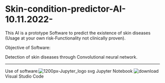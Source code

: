 # Skin-condition-predictor-AI-10.11.2022-
This AI is a prototype Software to predict the existence of skin diseases (Usage at your own risk-Functionality not clinically proven).



Objective of Software:

Detection of skin diseases through Convolutional neural network.

----------------------------------------------------------------------
Use of software:![1200px-Jupyter_logo svg](https://user-images.githubusercontent.com/79632956/215291140-a1d258d6-fec6-4f98-bbbf-2a2988d43cb4.png)
                  Jupyter Notebook
                  ![download](https://user-images.githubusercontent.com/79632956/215291283-de76d458-9c1e-4995-8cf5-8780fd485855.png)
                  Visual Studio Code

  


                  
               



